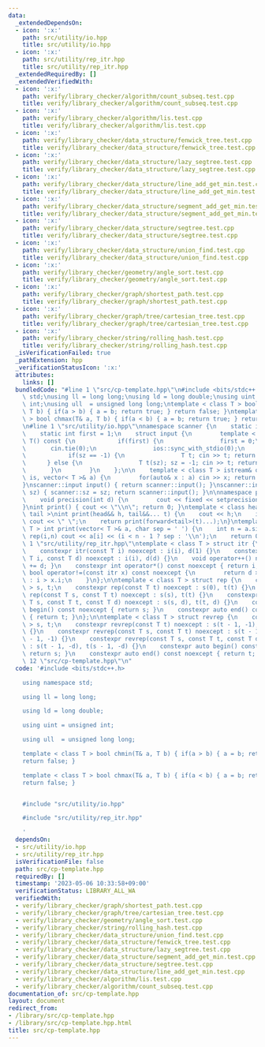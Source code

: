 ```yaml
---
data:
  _extendedDependsOn:
  - icon: ':x:'
    path: src/utility/io.hpp
    title: src/utility/io.hpp
  - icon: ':x:'
    path: src/utility/rep_itr.hpp
    title: src/utility/rep_itr.hpp
  _extendedRequiredBy: []
  _extendedVerifiedWith:
  - icon: ':x:'
    path: verify/library_checker/algorithm/count_subseq.test.cpp
    title: verify/library_checker/algorithm/count_subseq.test.cpp
  - icon: ':x:'
    path: verify/library_checker/algorithm/lis.test.cpp
    title: verify/library_checker/algorithm/lis.test.cpp
  - icon: ':x:'
    path: verify/library_checker/data_structure/fenwick_tree.test.cpp
    title: verify/library_checker/data_structure/fenwick_tree.test.cpp
  - icon: ':x:'
    path: verify/library_checker/data_structure/lazy_segtree.test.cpp
    title: verify/library_checker/data_structure/lazy_segtree.test.cpp
  - icon: ':x:'
    path: verify/library_checker/data_structure/line_add_get_min.test.cpp
    title: verify/library_checker/data_structure/line_add_get_min.test.cpp
  - icon: ':x:'
    path: verify/library_checker/data_structure/segment_add_get_min.test.cpp
    title: verify/library_checker/data_structure/segment_add_get_min.test.cpp
  - icon: ':x:'
    path: verify/library_checker/data_structure/segtree.test.cpp
    title: verify/library_checker/data_structure/segtree.test.cpp
  - icon: ':x:'
    path: verify/library_checker/data_structure/union_find.test.cpp
    title: verify/library_checker/data_structure/union_find.test.cpp
  - icon: ':x:'
    path: verify/library_checker/geometry/angle_sort.test.cpp
    title: verify/library_checker/geometry/angle_sort.test.cpp
  - icon: ':x:'
    path: verify/library_checker/graph/shortest_path.test.cpp
    title: verify/library_checker/graph/shortest_path.test.cpp
  - icon: ':x:'
    path: verify/library_checker/graph/tree/cartesian_tree.test.cpp
    title: verify/library_checker/graph/tree/cartesian_tree.test.cpp
  - icon: ':x:'
    path: verify/library_checker/string/rolling_hash.test.cpp
    title: verify/library_checker/string/rolling_hash.test.cpp
  _isVerificationFailed: true
  _pathExtension: hpp
  _verificationStatusIcon: ':x:'
  attributes:
    links: []
  bundledCode: "#line 1 \"src/cp-template.hpp\"\n#include <bits/stdc++.h>\nusing namespace\
    \ std;\nusing ll = long long;\nusing ld = long double;\nusing uint = unsigned\
    \ int;\nusing ull  = unsigned long long;\ntemplate < class T > bool chmin(T& a,\
    \ T b) { if(a > b) { a = b; return true; } return false; }\ntemplate < class T\
    \ > bool chmax(T& a, T b) { if(a < b) { a = b; return true; } return false; }\n\
    \n#line 1 \"src/utility/io.hpp\"\nnamespace scanner {\n    static int sz = -1;\n\
    \    static int first = 1;\n    struct input {\n        template < class T > operator\
    \ T() const {\n            if(first) {\n                first = 0;\n         \
    \       cin.tie(0);\n                ios::sync_with_stdio(0);\n            }\n\
    \            if(sz == -1) {\n                T t; cin >> t; return t;\n      \
    \      } else {\n                T t(sz); sz = -1; cin >> t; return t;\n     \
    \       }\n        }\n    };\n\n    template < class T > istream& operator>>(istream&\
    \ is, vector< T >& a) {\n        for(auto& x : a) cin >> x; return is;\n    }\n\
    }\nscanner::input input() { return scanner::input(); }\nscanner::input input(int\
    \ sz) { scanner::sz = sz; return scanner::input(); }\n\nnamespace printer {\n\
    \    void precision(int d) {\n        cout << fixed << setprecision(d);\n    }\n\
    }\nint print() { cout << \"\\n\"; return 0; }\ntemplate < class head, class...\
    \ tail >\nint print(head&& h, tail&&... t) {\n    cout << h;\n    if(sizeof...(tail))\
    \ cout << \" \";\n    return print(forward<tail>(t)...);\n}\ntemplate < class\
    \ T > int print(vector< T >& a, char sep = ' ') {\n    int n = a.size();\n   \
    \ rep(i,n) cout << a[i] << (i < n - 1 ? sep : '\\n');\n    return 0;\n}\n#line\
    \ 1 \"src/utility/rep_itr.hpp\"\ntemplate < class T > struct itr {\n    T i, d;\n\
    \    constexpr itr(const T i) noexcept : i(i), d(1) {}\n    constexpr itr(const\
    \ T i, const T d) noexcept : i(i), d(d) {}\n    void operator++() noexcept { i\
    \ += d; }\n    constexpr int operator*() const noexcept { return i; }\n    constexpr\
    \ bool operator!=(const itr x) const noexcept {\n        return d > 0 ? i < x.i\
    \ : i > x.i;\n    }\n};\n\ntemplate < class T > struct rep {\n    const itr< T\
    \ > s, t;\n    constexpr rep(const T t) noexcept : s(0), t(t) {}\n    constexpr\
    \ rep(const T s, const T t) noexcept : s(s), t(t) {}\n    constexpr rep(const\
    \ T s, const T t, const T d) noexcept : s(s, d), t(t, d) {}\n    constexpr auto\
    \ begin() const noexcept { return s; }\n    constexpr auto end() const noexcept\
    \ { return t; }\n};\n\ntemplate < class T > struct revrep {\n    const itr < T\
    \ > s, t;\n    constexpr revrep(const T t) noexcept : s(t - 1, -1), t(-1, -1)\
    \ {}\n    constexpr revrep(const T s, const T t) noexcept : s(t - 1, -1), t(s\
    \ - 1, -1) {}\n    constexpr revrep(const T s, const T t, const T d) noexcept\
    \ : s(t - 1, -d), t(s - 1, -d) {}\n    constexpr auto begin() const noexcept {\
    \ return s; }\n    constexpr auto end() const noexcept { return t; }\n};\n#line\
    \ 12 \"src/cp-template.hpp\"\n"
  code: '#include <bits/stdc++.h>

    using namespace std;

    using ll = long long;

    using ld = long double;

    using uint = unsigned int;

    using ull  = unsigned long long;

    template < class T > bool chmin(T& a, T b) { if(a > b) { a = b; return true; }
    return false; }

    template < class T > bool chmax(T& a, T b) { if(a < b) { a = b; return true; }
    return false; }


    #include "src/utility/io.hpp"

    #include "src/utility/rep_itr.hpp"

    '
  dependsOn:
  - src/utility/io.hpp
  - src/utility/rep_itr.hpp
  isVerificationFile: false
  path: src/cp-template.hpp
  requiredBy: []
  timestamp: '2023-05-06 10:33:58+09:00'
  verificationStatus: LIBRARY_ALL_WA
  verifiedWith:
  - verify/library_checker/graph/shortest_path.test.cpp
  - verify/library_checker/graph/tree/cartesian_tree.test.cpp
  - verify/library_checker/geometry/angle_sort.test.cpp
  - verify/library_checker/string/rolling_hash.test.cpp
  - verify/library_checker/data_structure/union_find.test.cpp
  - verify/library_checker/data_structure/fenwick_tree.test.cpp
  - verify/library_checker/data_structure/lazy_segtree.test.cpp
  - verify/library_checker/data_structure/segment_add_get_min.test.cpp
  - verify/library_checker/data_structure/segtree.test.cpp
  - verify/library_checker/data_structure/line_add_get_min.test.cpp
  - verify/library_checker/algorithm/lis.test.cpp
  - verify/library_checker/algorithm/count_subseq.test.cpp
documentation_of: src/cp-template.hpp
layout: document
redirect_from:
- /library/src/cp-template.hpp
- /library/src/cp-template.hpp.html
title: src/cp-template.hpp
---
```

